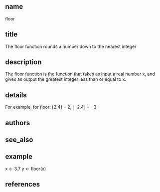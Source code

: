 ## name
floor
## title
The floor function rounds a number down to the nearest integer
## description
The floor function is the function that takes as input a real number x, and gives as output the greatest integer less than or equal to x. 
## details
 For example, for floor: ⌊2.4⌋ = 2, ⌊−2.4⌋ = −3
## authors
## see_also
## example
x <- 3.7
y <- floor(x)
## references
